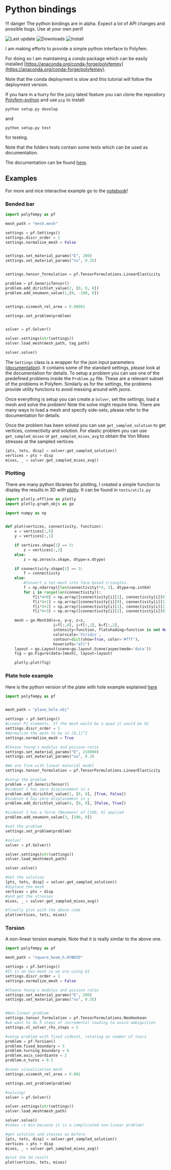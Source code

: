 Python bindings
===============

!!! danger
	The python bindings are in alpha. Expect a lot of API changes and possible bugs. Use at your own peril!

![Last update](https://anaconda.org/conda-forge/polyfempy/badges/latest_release_date.svg)
![Downloads](https://anaconda.org/conda-forge/polyfempy/badges/downloads.svg)
![Install](https://anaconda.org/conda-forge/polyfempy/badges/installer/conda.svg)


I am making efforts to provide a simple python interface to Polyfem.

For doing so I am maintaining  a *conda* package which can be easily installed [https://anaconda.org/conda-forge/polyfempy](https://anaconda.org/conda-forge/polyfempy).

Note that the conda deployment is slow and this tutorial will follow the deployment version.

If you hare in a hurry for the juicy latest feature you can clone the repository [Polyfem-python](https://github.com/polyfem/polyfem-python) and use `pip` to install:
```
python setup.py develop
```
and
```
python setup.py test
```
for testing.

Note that the folders tests contain some tests which can be used as documentation.

The documentation can be found [here](polyfempy_doc.md).

Examples
--------

For more and nice interactive example go to the [notebook](python_examples.md)!


### Bended bar

```python
import polyfempy as pf

mesh_path = "mesh.mesh"

settings = pf.Settings()
settings.discr_order = 1
settings.normalize_mesh = False


settings.set_material_params("E", 200)
settings.set_material_params("nu", 0.35)


settings.tensor_formulation = pf.TensorFormulations.LinearElasticity

problem = pf.GenericTensor()
problem.add_dirichlet_value(2, [0, 0, 0])
problem.add_neumann_value(1,[0, -100, 0])


settings.vismesh_rel_area = 0.00001

settings.set_problem(problem)


solver = pf.Solver()

solver.settings(str(settings))
solver.load_mesh(mesh_path, tag_path)

solver.solve()
```

The `Settings` class is a wrapper for the json input parameters ([documentation](documentation.md)). It contains some of the standard settings, please look at the documentation for details.
To setup a problem you can use one of the predefined problems inside the `Problem.py` file. These are a relevant subset of the problems in Polyfem. Similarly as for the settings, the problems provide utility functions to avoid messing around with jsons.

Once everything is setup you can create a `Solver`, set the settings, load a mesh and solve the problem! Note the solve might require time.
There are many ways to load a mesh and specify side-sets, please refer to the documentation for details.

Once the problem has been solved you can use `get_sampled_solution` to get vertices, connectivity and solution. For elastic problem you can use `get_sampled_mises` or `get_sampled_mises_avg` to obtain the Von Mises stresses at the sampled vertices.

```python
[pts, tets, disp] = solver.get_sampled_solution()
vertices = pts + disp
mises, _ = solver.get_sampled_mises_avg()
```


### Plotting

There are many python libraries for plotting, I created a simple function to display the results in 3D with [plotly](https://plot.ly/). It can be found in `tests/utils.py`
```python
import plotly.offline as plotly
import plotly.graph_objs as go

import numpy as np


def plot(vertices, connectivity, function):
    x = vertices[:,0]
    y = vertices[:,1]

    if vertices.shape[1] == 3:
        z = vertices[:,2]
    else:
        z = np.zeros(x.shape, dtype=x.dtype)

    if connectivity.shape[1] == 3:
        f = connectivity
    else:
    	#Convert a tet-mesh into face based triangles.
        f = np.ndarray([len(connectivity)*4, 3], dtype=np.int64)
        for i in range(len(connectivity)):
            f[i*4+0] = np.array([connectivity[i][1], connectivity[i][0], connectivity[i][2]])
            f[i*4+1] = np.array([connectivity[i][0], connectivity[i][1], connectivity[i][3]])
            f[i*4+2] = np.array([connectivity[i][1], connectivity[i][2], connectivity[i][3]])
            f[i*4+3] = np.array([connectivity[i][2], connectivity[i][0], connectivity[i][3]])

    mesh = go.Mesh3d(x=x, y=y, z=z,
                     i=f[:,0], j=f[:,1], k=f[:,2],
                     intensity=function, flatshading=function is not None,
                     colorscale='Viridis',
                     contour=dict(show=True, color='#fff'),
                     hoverinfo="all")
    layout = go.Layout(scene=go.layout.Scene(aspectmode='data'))
    fig = go.Figure(data=[mesh], layout=layout)

    plotly.plot(fig)
```


### Plate hole example

Here is the python version of the plate with hole example explained [here](https://polyfem.github.io/tutorial/#boundary-conditions)
```python
import polyfempy as pf


mesh_path = "plane_hole.obj"

settings = pf.Settings()
#Linear P1 elements. If the mesh would be a quad it would be Q1
settings.discr_order = 1
#Normalize the mesh to be in [0,1]^2
settings.normalize_mesh = True

#Choose Young's modulus and poisson ratio
settings.set_material_params("E", 210000)
settings.set_material_params("nu", 0.3)

#We are fine with linear material model
settings.tensor_formulation = pf.TensorFormulations.LinearElasticity

#setup the problem
problem = pf.GenericTensor()
#sideset 1 has zero displacement in x
problem.add_dirichlet_value(1, [0, 0], [True, False])
#sideset 4 has zero displacement in y
problem.add_dirichlet_value(4, [0, 0], [False, True])

#sideset 3 has a force (Neumann) of [100, 0] applied
problem.add_neumann_value(3, [100, 0])

#set the problem
settings.set_problem(problem)

#solve!
solver = pf.Solver()

solver.settings(str(settings))
solver.load_mesh(mesh_path)

solver.solve()

#Get the solution
[pts, tets, disp] = solver.get_sampled_solution()
#diplace the mesh
vertices = pts + disp
#and get the stresses
mises, _ = solver.get_sampled_mises_avg()

#finally plot with the above code
plot(vertices, tets, mises)
```


### Torsion

A non-linear torsion example. Note that it is really similar to the above one.
```python
import polyfempy as pf

mesh_path = "square_beam_h.HYBRID"

settings = pf.Settings()
#It is an hex-mesh so we are using Q1
settings.discr_order = 1
settings.normalize_mesh = False

#Choose Young's modulus and poisson ratio
settings.set_material_params("E", 200)
settings.set_material_params("nu", 0.35)


#Non-linear problem
settings.tensor_formulation = pf.TensorFormulations.NeoHookean
#we want to do 5 steps of incremental loading to avoid ambiguities
settings.nl_solver_rhs_steps = 5

#setup problem with fixed sideset, rotating an number of tours
problem = pf.Torsion()
problem.fixed_boundary = 5
problem.turning_boundary = 6
problem.axis_coordiante = 2
problem.n_turns = 0.5

#coear visualization mesh
settings.vismesh_rel_area = 0.001

settings.set_problem(problem)

#solving!
solver = pf.Solver()

solver.settings(str(settings))
solver.load_mesh(mesh_path)

solver.solve()
#takes ~1 min because it is a complicated non-linear problem!

#get solution and stesses as before
[pts, tets, disp] = solver.get_sampled_solution()
vertices = pts + disp
mises, _ = solver.get_sampled_mises_avg()

#plot the 3d result
plot(vertices, tets, mises)
```

